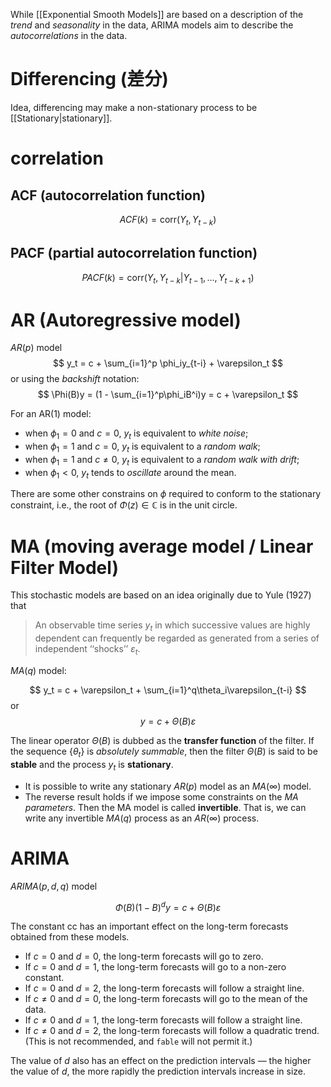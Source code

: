 While [[Exponential Smooth Models]] are based on a description of the _trend_ and _seasonality_ in the data, ARIMA models aim to describe the _autocorrelations_ in the data.


# Differencing (差分)

Idea, differencing may make a non-stationary process to be [[Stationary|stationary]].

# correlation

## ACF (autocorrelation function)

$$
ACF(k) = \text{corr}(Y_t, Y_{t-k})
$$

## PACF (partial autocorrelation function)

$$
PACF(k) = \text{corr}(Y_t, Y_{t-k} | Y_{t-1}, \dots, Y_{t-k+1})
$$


# AR (Autoregressive model)



$AR(p)$ model
$$
y_t = c + \sum_{i=1}^p \phi_iy_{t-i} + \varepsilon_t
$$
or using the _backshift_ notation:
$$
\Phi(B)y = (1 - \sum_{i=1}^p\phi_iB^i)y = c + \varepsilon_t
$$



For an AR(1) model:

-   when $\phi_1=0$ and $c=0$, $y_t$ is equivalent to _white noise_;
-   when $\phi_1=1$ and $c=0$, $y_t$ is equivalent to a _random walk_;
-   when $\phi_1=1$ and $c\ne 0$, $y_t$ is equivalent to a _random walk with drift_;
-   when $\phi_1<0$, $y_t$ tends to _oscillate_ around the mean.

There are some other constrains on $\phi$ required to conform to the stationary constraint, i.e., the root of $\Phi(z) \in \mathbb C$ is in the unit circle.


# MA (moving average model / Linear Filter Model)

This stochastic models are based on an idea originally due to Yule (1927) that

>  An observable time series $y_t$ in which successive values are highly dependent can frequently be regarded as generated from a series of independent ‘‘shocks’’ $\varepsilon_t$.


$MA(q)$ model:

$$
y_t = c + \varepsilon_t + \sum_{i=1}^q\theta_i\varepsilon_{t-i} 
$$
or
$$
y = c + \Theta(B)\varepsilon
$$

The linear operator $\Theta(B)$ is dubbed as the **transfer function** of the filter. If the sequence $\{\theta_t\}$ is _absolutely summable_, then the filter $\Theta(B)$ is said to be **stable** and the process $y_t$ is **stationary**.


- It is possible to write any stationary $AR(p)$ model as an $MA(\infty)$ model.
- The reverse result holds if we impose some constraints on the _MA parameters_. Then the MA model is called **invertible**. That is, we can write any invertible $MA(q)$ process as an $AR(\infty)$ process.


# ARIMA

$ARIMA(p,d,q)$ model

$$
\Phi(B)(1-B)^dy = c + \Theta(B)\varepsilon
$$

The constant cc has an important effect on the long-term forecasts obtained from these models.

-   If $c=0$ and $d=0$, the long-term forecasts will go to zero.
-   If $c=0$ and $d=1$, the long-term forecasts will go to a non-zero constant.
-   If $c=0$ and $d=2$, the long-term forecasts will follow a straight line.
-   If $c≠0$ and $d=0$, the long-term forecasts will go to the mean of the data.
-   If $c≠0$ and $d=1$, the long-term forecasts will follow a straight line.
-   If $c≠0$ and $d=2$, the long-term forecasts will follow a quadratic trend. (This is not recommended, and `fable` will not permit it.)

The value of $d$ also has an effect on the prediction intervals — the higher the value of $d$, the more rapidly the prediction intervals increase in size.


